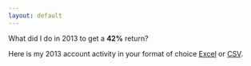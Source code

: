 ```yaml
---
layout: default
---
```


<div>
	<p>What did I do in 2013 to get a <b>42%</b> return?</p>
	<p>Here is my 2013 account activity in your format of choice <a href="/assets/2013-account_activity.xlsx">Excel</a> or <a href="/assets/2013-account_activity.csv">CSV</a>.

</div>